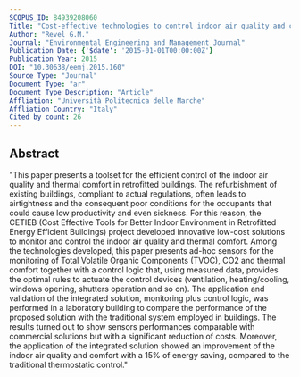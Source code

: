 ```yaml
---
SCOPUS_ID: 84939208060
Title: "Cost-effective technologies to control indoor air quality and comfort in energy efficient building retrofitting"
Author: "Revel G.M."
Journal: "Environmental Engineering and Management Journal"
Publication Date: {'$date': '2015-01-01T00:00:00Z'}
Publication Year: 2015
DOI: "10.30638/eemj.2015.160"
Source Type: "Journal"
Document Type: "ar"
Document Type Description: "Article"
Affliation: "Università Politecnica delle Marche"
Affliation Country: "Italy"
Cited by count: 26
---
```


## Abstract
"This paper presents a toolset for the efficient control of the indoor air quality and thermal comfort in retrofitted buildings. The refurbishment of existing buildings, compliant to actual regulations, often leads to airtightness and the consequent poor conditions for the occupants that could cause low productivity and even sickness. For this reason, the CETIEB (Cost Effective Tools for Better Indoor Environment in Retrofitted Energy Efficient Buildings) project developed innovative low-cost solutions to monitor and control the indoor air quality and thermal comfort. Among the technologies developed, this paper presents ad-hoc sensors for the monitoring of Total Volatile Organic Components (TVOC), CO2 and thermal comfort together with a control logic that, using measured data, provides the optimal rules to actuate the control devices (ventilation, heating/cooling, windows opening, shutters operation and so on). The application and validation of the integrated solution, monitoring plus control logic, was performed in a laboratory building to compare the performance of the proposed solution with the traditional system employed in buildings. The results turned out to show sensors performances comparable with commercial solutions but with a significant reduction of costs. Moreover, the application of the integrated solution showed an improvement of the indoor air quality and comfort with a 15% of energy saving, compared to the traditional thermostatic control."
